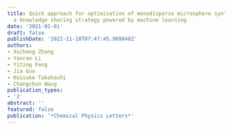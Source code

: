 ```yaml
---
title: Quick approach for optimization of monodisperse microsphere synthesis with
  a knowledge sharing strategy powered by machine learning
date: '2021-01-01'
draft: false
publishDate: '2022-11-18T07:47:45.909840Z'
authors:
- Xucheng Zhang
- Yanran Li
- Yiting Feng
- Jia Guo
- Keisuke Takahashi
- Changchun Wang
publication_types:
- '2'
abstract: ''
featured: false
publication: '*Chemical Physics Letters*'
---
```


